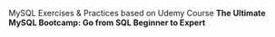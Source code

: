 MySQL Exercises & Practices based on Udemy Course 
__The Ultimate MySQL Bootcamp: Go from SQL Beginner to Expert__ 